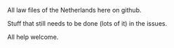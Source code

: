 All law files of the Netherlands here on github.

Stuff that still needs to be done (lots of it) in the issues.

All help welcome.
